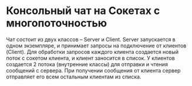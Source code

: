 # Консольный чат на Сокетах с многопоточностью

Чат состоит из двух классов – Server и Client. Server запускается в одном экземпляре, и принимает запросы на подключение от клиентов (Client). Для обработки запросов каждого клиента создается новый поток с сокетом клиента, и клиент заносится в список. У клиентов создается 2 потока (внутренние классы) для отправки и чтения сообщений с сервера. При получении сообщения от клиента сервер отправляет его всем остальным клиентам из списка.
